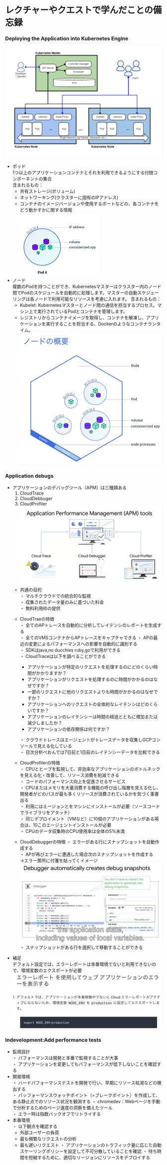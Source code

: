 # レクチャーやクエストで学んだことの備忘録

### Deploying the Application into Kubernetes Engine
<img src="./img/000_01.png"></img>
  * ポッド  
    1つ以上のアプリケーションコンテナとそれを利用できるようにする付随コンポーネントの集合   
    含まれるもの：  
      * 共有ストレージ(ボリューム)
      * ネットワーキング(クラスターに固有のIPアドレス)
      * コンテナのイメージバージョンや使用するポートなどの、各コンテナをどう動かすかに関する情報  
  <img src="./img/000_03.png"> </img>   
  * ノード   
    複数のPodを持つことができ、Kubernetesマスターはクラスター内のノード間でPodのスケジュールを自動的に処理します。マスターの自動スケジューリングは各ノードで利用可能なリソースを考慮に入れます。
    含まれるもの：
      * Kubelet: Kubernetesマスターとノード間の通信を担当するプロセス。マシン上で実行されているPodとコンテナを管理します。
      * レジストリからコンテナイメージを取得し、コンテナを解凍し、アプリケーションを実行することを担当する、Dockerのようなコンテナランタイム。
  <img src="./img/000_02.png"></img>   

### Application debugs
  * アプリケーションのデバッグツール（APM）は三種類ある
    1.  CloudTrace
    2.  CloudDebbuger
    3.  CloudProfiler 
  <img src="./img/000_04.png"></img>   
    * 共通の目的  
      ・  マルチクラウドでの統合的な監視  
      ・  収集されたデータ量のみに基づいた料金  
      ・  無料利用枠の提供  
    * CloudTraeの特徴  
      ・  全てのAPトレースを自動的に分析してレイテンシのレポートを生成する  
      ・  全てのVMSコンテナからAPトレースをキャプチャできる 
      ・  APの最近の変更によるパフォーマンスへの影響を自動的に識別する  
      ・  SDKはjava,no ducchies ruby,goで利用ができる   
      ・  CloudTraceは以下を調べることができる  
        * アプリケーションが特定のリクエストを処理するのにどのくらい時間がかかりますか？  
        * アプリケーションがリクエストを処理するのに時間がかかるのはなぜですか？  
        * 一部のリクエストに他のリクエストよりも時間がかかるのはなぜですか？  
        * アプリケーションへのリクエストの全体的なレイテンシはどのくらいですか？  
        * アプリケーションのレイテンシーは時間の経過とともに増加または減少しましたか？  
        * アプリケーションの依存関係は何ですか？  

      ・  クラウドトレースはエージェントがトレースデータを収集しGCPコンソールで見える化している   
      ・  日次分析ぺおんでは7日前と1日前のレイテンシーデータを比較できる
    *  CloudProfilerの特徴  
      ・  CPUとヒープを監視して、非効率なアプリケーションのボトルネックを見える化・改善して、リソース消費を削減できる   
      ・  コードのパフォーマンス向上を促進させるサービス  
      ・  CPUまたはメモリを大量消費する機能の呼び出し階層を見える化し、開発者がどのパスが最も多くリソースが消費されているかを気づく事書出る   
      ・  利用にはえージョンとをマシンにインストールが必要（ソースコードでライブラリをアタッチ）  
      ・  同じデプロイメント（VMなど）に10個のアプリケーションがある場合は、10このエージェントインストールが必要  
      ・  CPUのデータ収集時のCPU使用率は全体の5%未満  
    * CloudDebuggerの特徴
      ・  エラーがある行にスナップショットを自動作成する  
      ・  APが再びエラーに遭遇した場合次のスナップショットを作成する  
        →エラー箇所に付箋を貼ってくイメージ
        <img src="./img/000_05.png"></img>
      ・  スナップショットがある行を選択して移動することができる
  * 補足  
  デフォルト設定では、エラーレポートは本番環境でないと利用できないので、環境変数のエクスポートが必要
  <img src="./img/000_06.png"></img>

### Indevelopment:Add performance tests
  * 監視設計  
  ・  パフォーマンスは開発と本番で監視することが大事  
  ・  アプリケーションを変更してもパフォーマンスが低下しないことを確認する  
  * 開発環境  
  ・  ハードパフォーマンステストを開発で行い、早期にリソース枯渇などの検出する  
  ・  パッフォーマンスウォッチポイント（=ブレークポイント）を作成して、ある静止点でのリソース状況を観測する 
  ・  chromedev：Webページを手動で分析するためのページ速度の洞察を備えたツール  
  ・  エラー時は指数バックオフでリトライする  
  * 本番環境  
  ・  以下観点を確認する  
    *  外部ユーザーの負荷  
    *  最も頻繁なリクエストの分析 
    *  最も遅いリクエスト 
  ・ アプリケーションのトラフィック量に応じた自動スケーリングポリシーを設定して不可分散していることを確認 
  ・  待ち時間を短縮するために、適切なリージョンにリソースをデプロイする  

